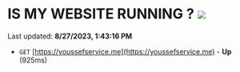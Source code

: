 # IS MY WEBSITE RUNNING ? [![](https://img.shields.io/static/v1?label=Sponsor&message=%E2%9D%A4&logo=GitHub&color=%23fe8e86)](https://github.com/sponsors/<username>)

Last updated: **8/27/2023, 1:43:16 PM**

- `GET` [https://youssefservice.me](https://youssefservice.me) - **Up** (925ms)
